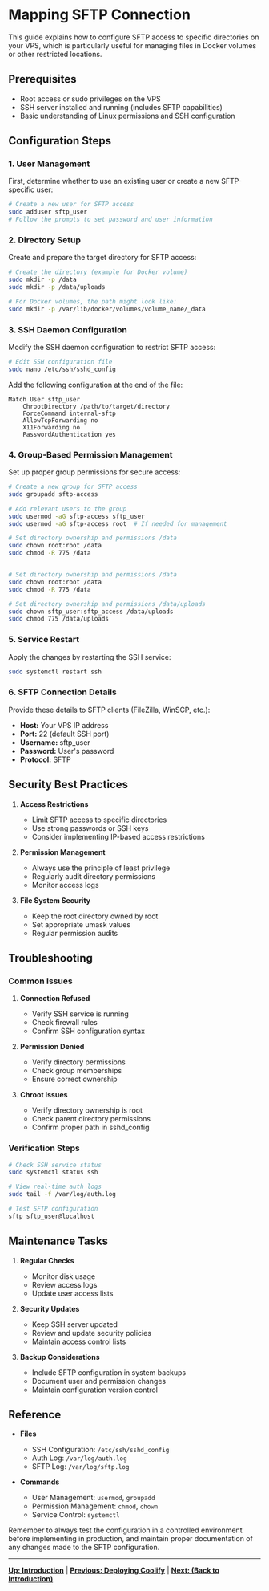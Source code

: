 # Mapping SFTP Connection

This guide explains how to configure SFTP access to specific directories on your VPS, which is particularly useful for managing files in Docker volumes or other restricted locations.

## Prerequisites

- Root access or sudo privileges on the VPS
- SSH server installed and running (includes SFTP capabilities)
- Basic understanding of Linux permissions and SSH configuration

## Configuration Steps

### 1. User Management

First, determine whether to use an existing user or create a new SFTP-specific user:

```bash
# Create a new user for SFTP access
sudo adduser sftp_user
# Follow the prompts to set password and user information
```

### 2. Directory Setup

Create and prepare the target directory for SFTP access:

```bash
# Create the directory (example for Docker volume)
sudo mkdir -p /data
sudo mkdir -p /data/uploads

# For Docker volumes, the path might look like:
sudo mkdir -p /var/lib/docker/volumes/volume_name/_data
```

### 3. SSH Daemon Configuration

Modify the SSH daemon configuration to restrict SFTP access:

```bash
# Edit SSH configuration file
sudo nano /etc/ssh/sshd_config
```

Add the following configuration at the end of the file:

```plaintext
Match User sftp_user
    ChrootDirectory /path/to/target/directory
    ForceCommand internal-sftp
    AllowTcpForwarding no
    X11Forwarding no
    PasswordAuthentication yes
```

### 4. Group-Based Permission Management

Set up proper group permissions for secure access:

```bash
# Create a new group for SFTP access
sudo groupadd sftp-access

# Add relevant users to the group
sudo usermod -aG sftp-access sftp_user
sudo usermod -aG sftp-access root  # If needed for management

# Set directory ownership and permissions /data
sudo chown root:root /data
sudo chmod -R 775 /data


# Set directory ownership and permissions /data
sudo chown root:root /data
sudo chmod -R 775 /data

# Set directory ownership and permissions /data/uploads
sudo chown sftp_user:sftp_access /data/uploads
sudo chmod 775 /data/uploads

```

### 5. Service Restart

Apply the changes by restarting the SSH service:

```bash
sudo systemctl restart ssh
```

### 6. SFTP Connection Details

Provide these details to SFTP clients (FileZilla, WinSCP, etc.):

- **Host:** Your VPS IP address
- **Port:** 22 (default SSH port)
- **Username:** sftp_user
- **Password:** User's password
- **Protocol:** SFTP

## Security Best Practices

1. **Access Restrictions**

   - Limit SFTP access to specific directories
   - Use strong passwords or SSH keys
   - Consider implementing IP-based access restrictions

2. **Permission Management**

   - Always use the principle of least privilege
   - Regularly audit directory permissions
   - Monitor access logs

3. **File System Security**
   - Keep the root directory owned by root
   - Set appropriate umask values
   - Regular permission audits

## Troubleshooting

### Common Issues

1. **Connection Refused**

   - Verify SSH service is running
   - Check firewall rules
   - Confirm SSH configuration syntax

2. **Permission Denied**

   - Verify directory permissions
   - Check group memberships
   - Ensure correct ownership

3. **Chroot Issues**
   - Verify directory ownership is root
   - Check parent directory permissions
   - Confirm proper path in sshd_config

### Verification Steps

```bash
# Check SSH service status
sudo systemctl status ssh

# View real-time auth logs
sudo tail -f /var/log/auth.log

# Test SFTP configuration
sftp sftp_user@localhost
```

## Maintenance Tasks

1. **Regular Checks**

   - Monitor disk usage
   - Review access logs
   - Update user access lists

2. **Security Updates**

   - Keep SSH server updated
   - Review and update security policies
   - Maintain access control lists

3. **Backup Considerations**
   - Include SFTP configuration in system backups
   - Document user and permission changes
   - Maintain configuration version control

## Reference

- **Files**

  - SSH Configuration: `/etc/ssh/sshd_config`
  - Auth Log: `/var/log/auth.log`
  - SFTP Log: `/var/log/sftp.log`

- **Commands**
  - User Management: `usermod`, `groupadd`
  - Permission Management: `chmod`, `chown`
  - Service Control: `systemctl`

Remember to always test the configuration in a controlled environment before implementing in production, and maintain proper documentation of any changes made to the SFTP configuration.

---

**[Up: Introduction](./get-started-with-a-new-linux-vps.md)** | **[Previous: Deploying Coolify](./get-started-with-a-new-linux-vps.md)** | **[Next: (Back to Introduction)](./get-started-with-a-new-linux-vps.md)**
